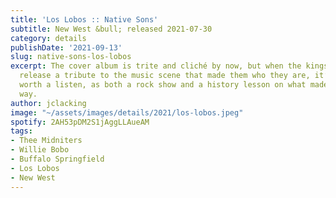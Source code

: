 ```yaml
---
title: 'Los Lobos :: Native Sons'
subtitle: New West &bull; released 2021-07-30
category: details
publishDate: '2021-09-13'
slug: native-sons-los-lobos
excerpt: The cover album is trite and cliché by now, but when the kings of Los Angeles
  release a tribute to the music scene that made them who they are, it’s definitely
  worth a listen, as both a rock show and a history lesson on what made LA sound that
  way.
author: jclacking
image: "~/assets/images/details/2021/los-lobos.jpeg"
spotify: 2AH53pDM2S1jAggLLAueAM
tags:
- Thee Midniters
- Willie Bobo
- Buffalo Springfield
- Los Lobos
- New West
---
```


